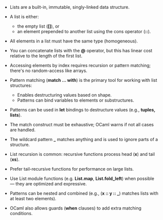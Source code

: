 - Lists are a built-in, immutable, singly-linked data structure.

- A list is either:
	- the empty list (**[]**), or
	- an element prepended to another list using the cons operator (**::**).

- All elements in a list must have the same type (homogeneous).

- You can concatenate lists with the **@** operator, but this has linear cost relative to the length of the first list.

- Accessing elements by index requires recursion or pattern matching; there's no random-access like arrays.

- Pattern matching (**match ... with**) is the primary tool for working with list structures:
	- Enables destructuring values based on shape.
    - Patterns can bind variables to elements or substructures.

- Patterns can be used in **let** bindings to destructure values (e.g., **tuples, lists**).

- The match construct must be exhaustive; OCaml warns if not all cases are handled.

- The wildcard pattern **\_** matches anything and is used to ignore parts of a structure.

- List recursion is common: recursive functions process head (**x**) and tail (**xs**).

- Prefer tail-recursive functions for performance on large lists.

- Use List module functions (e.g. **List.map**, **List.fold_left**) when possible — they are optimized and expressive.

- Patterns can be nested and combined (e.g., (**x :: y :: _**) matches lists with at least two elements).

- OCaml also allows guards (**when** clauses) to add extra matching conditions.